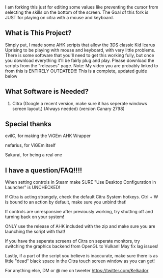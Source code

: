 I am forking this just for editing some values like preventing the cursor from selecting the skills on the bottom of the screen.
The Goal of this fork is JUST for playing on citra with a mouse and keyboard.


## What is This Project?
Simply put, I made some AHK scripts that allow the 3DS classic Kid Icarus Uprising to be playing with mouse and keyboard, with very little problems. There is some software that you'll need to get this working fully, but once you download everything it'll be fairly plug and play. Please download the scripts from the "releases" page. Note: My video you are probably linked to from this is ENTIRELY OUTDATED!!! This is a complete, updated guide below

## What Software is Needed?
1. Citra (Google a recent version, make sure it has seperate windows screen layout.) (Always needed)
(version Canary 2798)


## Special thanks

evilC, for making the ViGEm AHK Wrapper

nefarius, for ViGEm itself

Sakurai, for being a real one

## I have a question/FAQ!!!!

When setting controls in Steam make SURE "Use Desktop Configuration in Launcher" is UNCHECKED!

If Citra is acting strangely, check the default Citra System hotkeys. Ctrl + W is bound to an action by default, make sure you unbind that!

If controls are unresponsive after previously working, try shutting off and turning back on your system!

ONLY use the release of AHK included with the zip and make sure you are launching the script with that!

If you have the seperate screens of Citra on seperate monitors, try switching the graphics backend from OpenGL to Vulkan! May fix lag issues!

Lastly, if a part of the script you believe is inaccurate, make sure there is as little "dead" black space in the Citra touch screen window as you can get!

For anything else, DM or @ me on tweeter https://twitter.com/Kelkador
